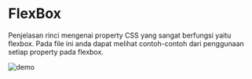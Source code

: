 # FlexBox
Penjelasan rinci mengenai property CSS yang sangat berfungsi yaitu flexbox. Pada file ini anda dapat melihat contoh-contoh dari penggunaan setiap property pada flexbox.

![demo](https://user-images.githubusercontent.com/84588706/155446324-8b2b4968-c7fe-4146-8e58-4a085dcffa2d.png)
